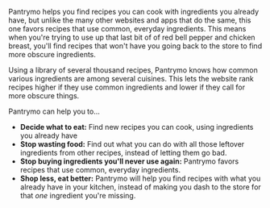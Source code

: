 Pantrymo helps you find recipes you can cook with ingredients you already have, but unlike the many other websites and apps that do the same, this one favors recipes that use common, everyday ingredients. This means when you're trying to use up that last bit of of red bell pepper and chicken breast, you'll find recipes that won't have you going back to the store to find more obscure ingredients.

Using a library of several thousand recipes, Pantrymo knows how common various ingredients are among several cuisines. This lets the website rank recipes higher if they use common ingredients and lower if they call for more obscure things.

Pantrymo can help you to...
- **Decide what to eat:** Find new recipes you can cook, using ingredients you already have
- **Stop wasting food:** Find out what you can do with all those leftover ingredients from other recipes, instead of letting them go bad.
- **Stop buying ingredients you'll never use again:** Pantrymo favors recipes that use common, everyday ingredients.
- **Shop less, eat better:** Pantrymo will help you find recipes with what you already have in your kitchen, instead of making you dash to the store for that *one* ingredient you're missing.
